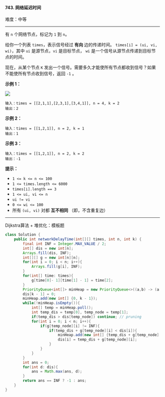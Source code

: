 #### 743. 网络延迟时间

难度：中等

---

有 `n` 个网络节点，标记为 `1` 到 `n`。

给你一个列表 `times`，表示信号经过  **有向**  边的传递时间。 `times[i] = (ui, vi, wi)`，其中 `ui` 是源节点，`vi` 是目标节点， `wi` 是一个信号从源节点传递到目标节点的时间。

现在，从某个节点 `K` 发出一个信号。需要多久才能使所有节点都收到信号？如果不能使所有节点收到信号，返回 `-1` 。

 **示例 1：** 

![](https://assets.leetcode.com/uploads/2019/05/23/931_example_1.png)

```
输入：times = [[2,1,1],[2,3,1],[3,4,1]], n = 4, k = 2
输出：2
```

 **示例 2：** 

```
输入：times = [[1,2,1]], n = 2, k = 1
输出：1
```

 **示例 3：** 

```
输入：times = [[1,2,1]], n = 2, k = 2
输出：-1
```

 **提示：** 

*   `1 <= k <= n <= 100`
*   `1 <= times.length <= 6000`
*   `times[i].length == 3`
*   `1 <= ui, vi <= n`
*   `ui != vi`
*   `0 <= wi <= 100`
*   所有 `(ui, vi)` 对都  **互不相同** （即，不含重复边）

---

Dijkstra算法 + 堆优化：模板题

```java
class Solution {
    public int networkDelayTime(int[][] times, int n, int k) {
        final int INF = Integer.MAX_VALUE / 2;
        int[] dis = new int[n];
        Arrays.fill(dis, INF);
        int[][] g = new int[n][n];
        for(int i = 0; i < n; i++){
            Arrays.fill(g[i], INF);
        }
        for(int[] time: times){
            g[time[0]- 1][time[1] - 1] = time[2];
        }
        PriorityQueue<int[]> minHeap = new PriorityQueue<>((a,b) -> (a[0] - b[0]));	// [distance, node]
        dis[k - 1] = 0;
        minHeap.add(new int[] {0, k - 1});
        while(!minHeap.isEmpty()){
            int[] temp = minHeap.poll();
            int temp_dis = temp[0], temp_node = temp[1];
            if(temp_dis > dis[temp_node]) continue;	// pruning
            for(int i = 0; i < n; i++){
                if(g[temp_node][i] != INF){
                    if(temp_dis + g[temp_node][i] < dis[i]){
                        minHeap.add(new int[] {temp_dis + g[temp_node][i], i});
                        dis[i] = temp_dis + g[temp_node][i];
                    }
                }
            }
        }
        int ans = 0;
        for(int d: dis){
            ans = Math.max(ans, d);
        }
        return ans == INF ? -1 : ans;
    }
}
```

